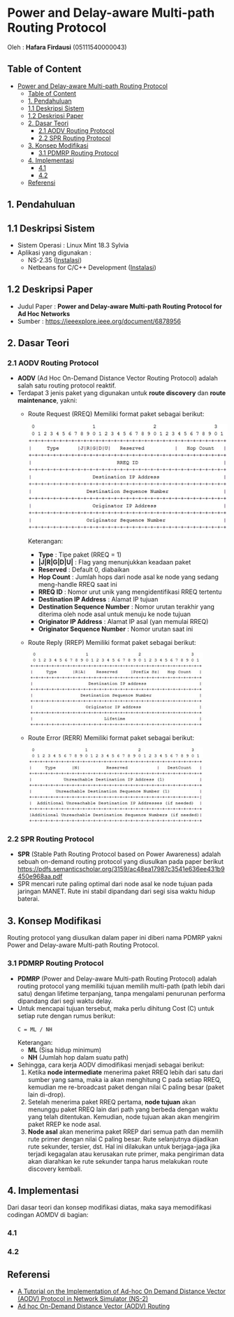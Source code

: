 # Power and Delay-aware Multi-path Routing Protocol

Oleh : **Hafara Firdausi** (05111540000043)

## Table of Content
- [Power and Delay-aware Multi-path Routing Protocol](#power-and-delay-aware-multi-path-routing-protocol)
  - [Table of Content](#table-of-content)
  - [1. Pendahuluan](#1-pendahuluan)
  - [1.1 Deskripsi Sistem](#11-deskripsi-sistem)
  - [1.2 Deskripsi Paper](#12-deskripsi-paper)
  - [2. Dasar Teori](#2-dasar-teori)
    - [2.1 AODV Routing Protocol](#21-aodv-routing-protocol)
    - [2.2 SPR Routing Protocol](#22-spr-routing-protocol)
  - [3. Konsep Modifikasi](#3-konsep-modifikasi)
    - [3.1 PDMRP Routing Protocol](#31-pdmrp-routing-protocol)
  - [4. Implementasi](#4-implementasi)
    - [4.1](#41)
    - [4.2](#42)
  - [Referensi](#referensi)

## 1. Pendahuluan 
## 1.1 Deskripsi Sistem
* Sistem Operasi : Linux Mint 18.3 Sylvia
* Aplikasi yang digunakan :
  * NS-2.35 ([Instalasi](/install-ns2.md))
  * Netbeans for C/C++ Development ([Instalasi](https://websiteforstudents.com/how-to-install-netbeans-on-ubuntu-16-04-17-10-18-04/))

## 1.2 Deskripsi Paper
* Judul Paper : **Power and Delay-aware Multi-path Routing Protocol for Ad Hoc Networks**
* Sumber : https://ieeexplore.ieee.org/document/6878956

## 2. Dasar Teori
### 2.1 AODV Routing Protocol
* **AODV** (Ad Hoc On-Demand Distance Vector Routing Protocol) adalah salah satu routing protocol reaktif.
* Terdapat 3 jenis paket yang digunakan untuk **route discovery** dan **route maintenance**, yakni:
  * Route Request (RREQ)
    Memiliki format paket sebagai berikut:
  
    ![Paket RREQ](/img/rreq.jpg)

    Keterangan:
      * **Type** : Tipe paket (RREQ = 1)
      * **|J|R|G|D|U|** : Flag yang menunjukkan keadaan paket
      * **Reserved** : Default 0, diabaikan
      * **Hop Count** : Jumlah hops dari node asal ke node yang sedang meng-handle RREQ saat ini
      * **RREQ ID** : Nomor urut unik yang mengidentifikasi RREQ tertentu 
      * **Destination IP Address** : Alamat IP tujuan
      * **Destination Sequence Number** : Nomor urutan terakhir yang diterima oleh node asal untuk menuju ke node tujuan
      * **Originator IP Address** : Alamat IP asal (yan memulai RREQ)
      * **Originator Sequence Number** : Nomor urutan saat ini 

  * Route Reply (RREP)
    Memiliki format paket sebagai berikut:

    ![Paket RREP](/img/rrep.jpg)

  * Route Error (RERR) 
    Memiliki format paket sebagai berikut:

    ![Paket RERR](/img/rerr.jpg)
  
### 2.2 SPR Routing Protocol
* **SPR** (Stable Path Routing Protocol based on Power Awareness) adalah sebuah on-demand routing protocol yang diusulkan pada paper berikut  https://pdfs.semanticscholar.org/3159/ac48ea17987c3541e636ee431b9450e968aa.pdf 
* SPR mencari rute paling optimal dari node asal ke node tujuan pada jaringan MANET. Rute ini stabil dipandang dari segi sisa waktu hidup baterai.


## 3. Konsep Modifikasi
Routing protocol yang diusulkan dalam paper ini diberi nama PDMRP yakni Power and Delay-aware Multi-path Routing Protocol.

### 3.1 PDMRP Routing Protocol
* **PDMRP** (Power and Delay-aware Multi-path Routing Protocol) adalah routing protocol yang memiliki tujuan memilih multi-path (path lebih dari satu) dengan lifetime terpanjang, tanpa mengalami penurunan performa dipandang dari segi waktu delay. 
* Untuk mencapai tujuan tersebut, maka perlu dihitung Cost (C) untuk setiap rute dengan rumus berikut:
  ```
  C = ML / NH
  ```
  Keterangan:
  * **ML** (Sisa hidup minimum)
  * **NH** (Jumlah hop dalam suatu path)
* Sehingga, cara kerja AODV dimodifikasi menjadi sebagai berikut:
  1. Ketika **node intermediate** menerima paket RREQ lebih dari satu dari sumber yang sama, maka ia akan menghitung C pada setiap RREQ, kemudian me re-broadcast paket dengan nilai C paling besar (paket lain di-drop).
  2. Setelah menerima paket RREQ pertama, **node tujuan** akan menunggu paket RREQ lain dari path yang berbeda dengan waktu yang telah ditentukan. Kemudian, node tujuan akan akan mengirim paket RREP ke node asal.
  3. **Node asal** akan menerima paket RREP dari semua path dan memilih rute primer dengan nilai C paling besar. Rute selanjutnya dijadikan rute sekunder, tersier, dst. Hal ini dilakukan untuk berjaga-jaga jika terjadi kegagalan atau kerusakan rute primer, maka pengiriman data akan diarahkan ke rute sekunder tanpa harus melakukan route discovery kembali.

## 4. Implementasi
Dari dasar teori dan konsep modifikasi diatas, maka saya memodifikasi codingan AOMDV di bagian:
### 4.1
### 4.2

## Referensi
* [A Tutorial on the Implementation of Ad-hoc On Demand Distance Vector (AODV) Protocol in Network Simulator (NS-2)](https://drive.google.com/file/d/0B6aQ8IUEyp5NekhLZWVwV0lRNU0/edit)
* [Ad hoc On-Demand Distance Vector (AODV) Routing](https://www.ietf.org/rfc/rfc3561.txt)




